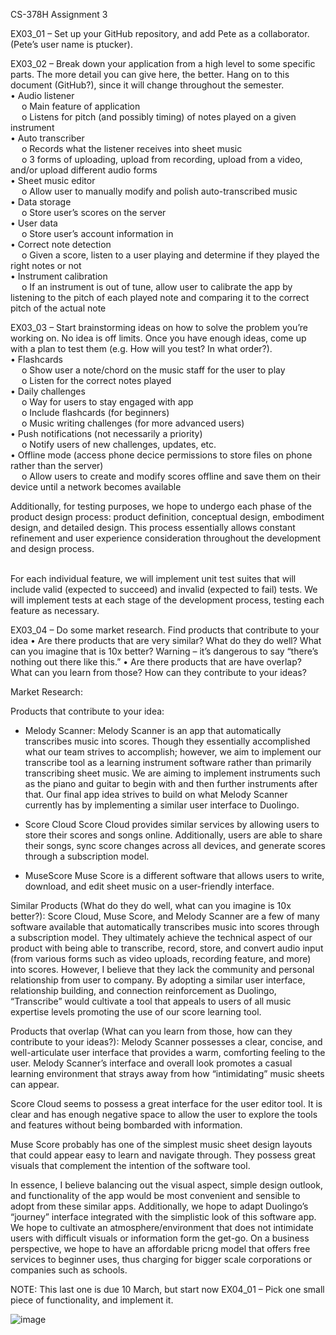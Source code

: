 CS-378H Assignment 3

EX03_01 – Set up your GitHub repository, and add Pete as a collaborator. (Pete’s user name is ptucker).

EX03_02 – Break down your application from a high level to some specific parts. The more detail you can give here, the better. Hang on to this document (GitHub?), since it will change throughout the semester.
<br />•	Audio listener
<br />&emsp;    o	Main feature of application
<br />&emsp;    o	Listens for pitch (and possibly timing) of notes played on a given instrument
<br />•	Auto transcriber
<br />&emsp;    o	Records what the listener receives into sheet music 
<br />&emsp;    o	3 forms of uploading, upload from recording, upload from a video, and/or upload different audio forms
<br />•	Sheet music editor
<br />&emsp;    o	Allow user to manually modify and polish auto-transcribed music
<br />•	Data storage
<br />&emsp;    o	Store user’s scores on the server
<br />•	User data
<br />&emsp;    o	Store user’s account information in 
<br />•	Correct note detection
<br />&emsp;    o	Given a score, listen to a user playing and determine if they played the right notes or not
<br />•	Instrument calibration
<br />&emsp;    o	If an instrument is out of tune, allow user to calibrate the app by listening to the pitch of each played note and comparing it to the correct pitch of the actual note

EX03_03 – Start brainstorming ideas on how to solve the problem you’re working on. No idea is off limits. Once you have enough ideas, come up with a plan to test them (e.g. How will you test? In what order?).
<br />•	Flashcards
<br />&emsp;    o	Show user a note/chord on the music staff for the user to play
<br />&emsp;    o	Listen for the correct notes played
<br />•	Daily challenges
<br />&emsp;    o	Way for users to stay engaged with app
<br />&emsp;    o	Include flashcards (for beginners)
<br />&emsp;    o	Music writing challenges (for more advanced users)
<br />•	Push notifications (not necessarily a priority)
<br />&emsp;    o	Notify users of new challenges, updates, etc.
<br />•	Offline mode (access phone decice permissions to store files on phone rather than the server)
<br />&emsp;    o	Allow users to create and modify scores offline and save them on their device until a network becomes available

Additionally, for testing purposes, we hope to undergo each phase of the product design process: product definition, conceptual design, embodiment design, and detailed design. This process essentially allows constant refinement and user experience consideration throughout the development and design process.

<br />For each individual feature, we will implement unit test suites that will include valid (expected to succeed) and invalid (expected to fail) tests. We will implement tests at each stage of the development process, testing each feature as necessary.

EX03_04 – Do some market research. Find products that contribute to your idea
•	Are there products that are very similar? What do they do well? What can you imagine that is 10x better? Warning – it’s dangerous to say “there’s nothing out there like this.”
•	Are there products that are have overlap? What can you learn from those? How can they contribute to your ideas?

Market Research:

Products that contribute to your idea:
-	Melody Scanner:
Melody Scanner is an app that automatically transcribes music into scores. Though they essentially accomplished what our team strives to accomplish; however, we aim to implement our transcribe tool as a learning instrument software rather than primarily transcribing sheet music. We are aiming to implement instruments such as the piano and guitar to begin with and then further instruments after that. Our final app idea strives to build on what Melody Scanner currently has by implementing a similar user interface to Duolingo.

    

-	Score Cloud
Score Cloud provides similar services by allowing users to store their scores and songs online. Additionally, users are able to share their songs, sync score changes across all devices, and generate scores through a subscription model. 

   

-	MuseScore
Muse Score is a different software that allows users to write, download, and edit sheet music on a user-friendly interface. 

   




Similar Products (What do they do well, what can you imagine is 10x better?):
Score Cloud, Muse Score, and Melody Scanner are a few of many software available that automatically transcribes music into scores through a subscription model. They ultimately achieve the technical aspect of our product with being able to transcribe, record, store, and convert audio input (from various forms such as video uploads, recording feature, and more) into scores. However, I believe that they lack the community and personal relationship from user to company. By adopting a similar user interface, relationship building, and connection reinforcement as Duolingo, “Transcribe” would cultivate a tool that appeals to users of all music expertise levels promoting the use of our score learning tool.

Products that overlap (What can you learn from those, how can they contribute to your ideas?):
Melody Scanner possesses a clear, concise, and well-articulate user interface that provides a warm, comforting feeling to the user. Melody Scanner’s interface and overall look promotes a casual learning environment that strays away from how “intimidating” music sheets can appear. 

Score Cloud seems to possess a great interface for the user editor tool. It is clear and has enough negative space to allow the user to explore the tools and features without being bombarded with information. 

Muse Score probably has one of the simplest music sheet design layouts that could appear easy to learn and navigate through. They possess great visuals that complement the intention of the software tool.

In essence, I believe balancing out the visual aspect, simple design outlook, and functionality of the app would be most convenient and sensible to adopt from these similar apps. Additionally, we hope to adapt Duolingo’s “journey” interface integrated with the simplistic look of this software app. We hope to cultivate an atmosphere/environment that does not intimidate users with difficult visuals or information form the get-go. On a business perspective, we hope to have an affordable pricng model that offers free services to beginner uses, thus charging for bigger scale corporations or companies such as schools.

NOTE: This last one is due 10 March, but start now
EX04_01 – Pick one small piece of functionality, and implement it. 


![image](https://user-images.githubusercontent.com/100454212/222329812-fb6730df-a278-4ab0-a27c-72267e414254.png)

